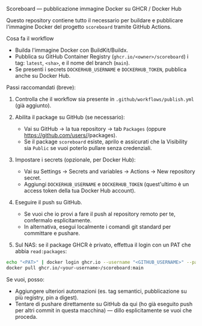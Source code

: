 Scoreboard — pubblicazione immagine Docker su GHCR / Docker Hub

Questo repository contiene tutto il necessario per buildare e pubblicare l'immagine Docker del progetto `scoreboard` tramite GitHub Actions.

Cosa fa il workflow
- Builda l'immagine Docker con BuildKit/Buildx.
- Pubblica su GitHub Container Registry (`ghcr.io/<owner>/scoreboard`) i tag: `latest`, `<sha>`, e il nome del branch (`main`).
- Se presenti i secrets `DOCKERHUB_USERNAME` e `DOCKERHUB_TOKEN`, pubblica anche su Docker Hub.

Passi raccomandati (breve):

1) Controlla che il workflow sia presente in `.github/workflows/publish.yml` (già aggiunto).

2) Abilita il package su GitHub (se necessario):
   - Vai su GitHub → la tua repository → tab `Packages` (oppure https://github.com/users/<tuo-username>/packages).
   - Se il package `scoreboard` esiste, aprilo e assicurati che la Visibility sia `Public` se vuoi poterlo pullare senza credenziali.

3) Impostare i secrets (opzionale, per Docker Hub):
   - Vai su Settings → Secrets and variables → Actions → New repository secret.
   - Aggiungi `DOCKERHUB_USERNAME` e `DOCKERHUB_TOKEN` (quest'ultimo è un access token della tua Docker Hub account).

4) Eseguire il push su GitHub.
   - Se vuoi che io provi a fare il push al repository remoto per te, confermalo esplicitamente.
   - In alternativa, esegui localmente i comandi git standard per committare e pushare.

5) Sul NAS: se il package GHCR è privato, effettua il login con un PAT che abbia `read:packages`:

```bash
echo "<PAT>" | docker login ghcr.io --username "<GITHUB_USERNAME>" --password-stdin
docker pull ghcr.io/<your-username>/scoreboard:main
```

Se vuoi, posso:
- Aggiungere ulteriori automazioni (es. tag semantici, pubblicazione su più registry, pin a digest).
- Tentare di pushare direttamente su GitHub da qui (ho già eseguito push per altri commit in questa macchina) — dillo esplicitamente se vuoi che proceda.
